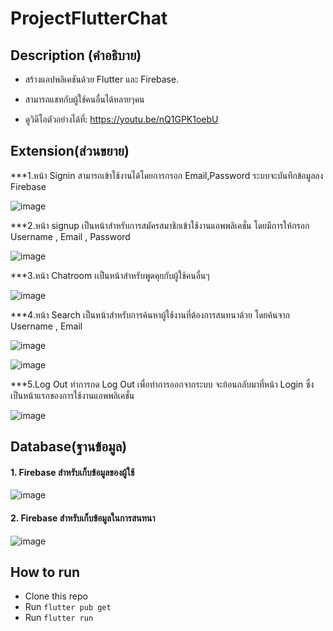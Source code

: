 # ProjectFlutterChat

## Description (คำอธิบาย)
* สร้างแอปพลิเคชันด้วย Flutter และ Firebase.
*  สามารถแชทกับผู้ใช้คนอื่นได้หลายๆคน
  
* ดูวิดีโอตัวอย่างได้ที่: https://youtu.be/nQ1GPK1oebU

## Extension(ส่วนขยาย)
***1.หน้า Signin สามารถเข้าใช้งานได้โดยการกรอก Email,Password ระบบจะบันทึกข้อมูลลง Firebase
  
  
  ![image](https://www.234.in.th/images/2021/03/29/logins.png)
  
  
***2.หน้า signup เป็นหน้าสำหรับการสมัครสมาชิกเข้าใช้งานแอพพลิเคชั่น โดยมีการให้กรอก Username , Email , Password
  
  
  ![image](https://www.img.in.th/images/869fc02f6c5971ac6e3c0f345ab7890b.png)
  
  
***3.หน้า Chatroom เเป็นหน้าสำหรับพูดคุยกับผู้ใช้คนอื่นๆ
  
  
  ![image](https://www.img.in.th/images/61dbe8bb691beae55bae213492042b38.png)
  
  
***4.หน้า Search เป็นหน้าสำหรับการค้นหาผู้ใช้งานที่ต้องการสนทนาด้วย โดยค้นจาก Username , Email
  
 
 ![image](https://www.img.in.th/images/c861ff488e263ce9fb78ebcd4729bb5a.png)
  
 
 ![image](https://www.234.in.th/images/2021/03/29/seharc.png)
 
  
***5.Log Out ทำการกด Log Out เพื่อทำการออกจากระบบ จะย้อนกลับมาที่หน้า Login ซึ่งเป็นหน้าแรกของการใช้งานแอพพลิเคชั่น
  
  
   ![image](https://www.img.in.th/images/cd8b4891c317bfcef3a92a155bae1df8.png)
  
  
## Database(ฐานข้อมูล)
  #### 1. Firebase สำหรับเก็บข้อมูลของผู้ใช้
 
![image]()


#### 2. Firebase สำหรับเก็บข้อมูลในการสนทนา

![image]()





## How to run
* Clone this repo
* Run `flutter pub get`
* Run `flutter run` 
